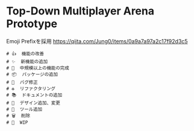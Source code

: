 # Top-Down Multiplayer Arena Prototype

Emoji Prefixを採用
https://qiita.com/Jung0/items/0a9a7a97a2c17f92d3c5

```
# 👍  機能の改善
# ✨  新機能の追加
# 🎉  中規模以上の機能の完成
# 📦  パッケージの追加
# 🐞  バグ修正
# ♻️  リファクタリング
# 📚  ドキュメントの追加
# 🎨  デザイン追加、変更
# 🔧  ツール追加
# 🗑️  削除
# 🚧  WIP
```